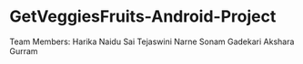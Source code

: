 # GetVeggiesFruits-Android-Project

Team Members:
Harika Naidu
Sai Tejaswini Narne
Sonam Gadekari
Akshara Gurram

